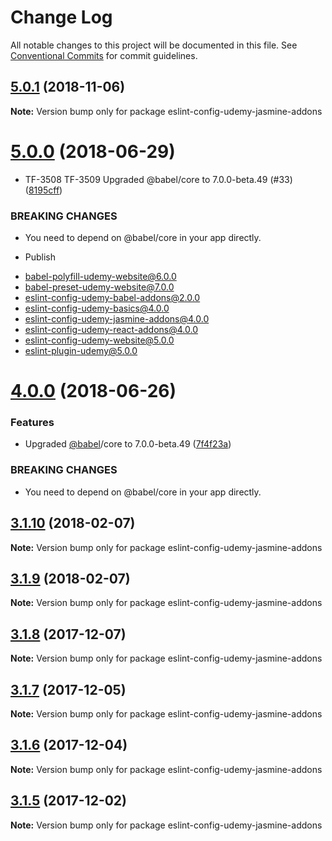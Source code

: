 # Change Log

All notable changes to this project will be documented in this file.
See [Conventional Commits](https://conventionalcommits.org) for commit guidelines.

 <a name="5.0.1"></a>
## [5.0.1](https://github.com/udemy/js-tooling/compare/eslint-config-udemy-jasmine-addons@5.0.0...eslint-config-udemy-jasmine-addons@5.0.1) (2018-11-06)




**Note:** Version bump only for package eslint-config-udemy-jasmine-addons

 <a name="5.0.0"></a>
# [5.0.0](https://github.com/udemy/js-tooling/compare/eslint-config-udemy-jasmine-addons@3.1.10...eslint-config-udemy-jasmine-addons@5.0.0) (2018-06-29)


* TF-3508 TF-3509 Upgraded @babel/core to 7.0.0-beta.49 (#33) ([8195cff](https://github.com/udemy/js-tooling/commit/8195cff))


### BREAKING CHANGES

* You need to depend on @babel/core in your app directly.

* Publish

- babel-polyfill-udemy-website@6.0.0
- babel-preset-udemy-website@7.0.0
- eslint-config-udemy-babel-addons@2.0.0
- eslint-config-udemy-basics@4.0.0
- eslint-config-udemy-jasmine-addons@4.0.0
- eslint-config-udemy-react-addons@4.0.0
- eslint-config-udemy-website@5.0.0
- eslint-plugin-udemy@5.0.0




<a name="4.0.0"></a>
# [4.0.0](https://github.com/udemy/js-tooling/compare/eslint-config-udemy-jasmine-addons@3.1.10...eslint-config-udemy-jasmine-addons@4.0.0) (2018-06-26)


### Features

* Upgraded [@babel](https://github.com/babel)/core to 7.0.0-beta.49 ([7f4f23a](https://github.com/udemy/js-tooling/commit/7f4f23a))


### BREAKING CHANGES

* You need to depend on @babel/core in your app directly.




<a name="3.1.10"></a>
## [3.1.10](https://github.com/udemy/js-tooling/compare/eslint-config-udemy-jasmine-addons@3.1.9...eslint-config-udemy-jasmine-addons@3.1.10) (2018-02-07)




**Note:** Version bump only for package eslint-config-udemy-jasmine-addons

<a name="3.1.9"></a>
## [3.1.9](https://github.com/udemy/js-tooling/compare/eslint-config-udemy-jasmine-addons@3.1.8...eslint-config-udemy-jasmine-addons@3.1.9) (2018-02-07)




**Note:** Version bump only for package eslint-config-udemy-jasmine-addons

<a name="3.1.8"></a>
## [3.1.8](https://github.com/udemy/js-tooling/compare/eslint-config-udemy-jasmine-addons@3.1.7...eslint-config-udemy-jasmine-addons@3.1.8) (2017-12-07)




**Note:** Version bump only for package eslint-config-udemy-jasmine-addons

<a name="3.1.7"></a>
## [3.1.7](https://github.com/udemy/js-tooling/compare/eslint-config-udemy-jasmine-addons@3.1.6...eslint-config-udemy-jasmine-addons@3.1.7) (2017-12-05)




**Note:** Version bump only for package eslint-config-udemy-jasmine-addons

<a name="3.1.6"></a>
## [3.1.6](https://github.com/udemy/js-tooling/compare/eslint-config-udemy-jasmine-addons@3.1.5...eslint-config-udemy-jasmine-addons@3.1.6) (2017-12-04)




**Note:** Version bump only for package eslint-config-udemy-jasmine-addons

<a name="3.1.5"></a>
## [3.1.5](https://github.com/udemy/js-tooling/compare/eslint-config-udemy-jasmine-addons@3.1.4...eslint-config-udemy-jasmine-addons@3.1.5) (2017-12-02)




**Note:** Version bump only for package eslint-config-udemy-jasmine-addons
